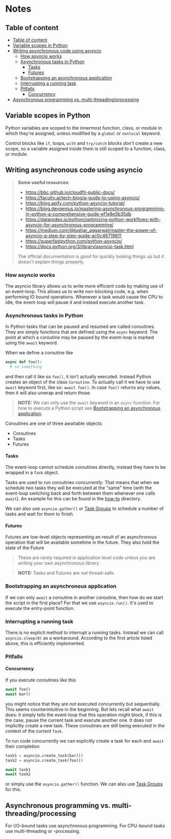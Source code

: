 # Notes

## Table of content

- [Table of content](#table-of-content)
- [Variable scopes in Python](#variable-scopes-in-python)
- [Writing asynchronous code using asyncio](#writing-asynchronous-code-using-asyncio)
  - [How asyncio works](#how-asyncio-works)
  - [Asynchronous tasks in Python](#asynchronous-tasks-in-python)
    - [Tasks](#tasks)
    - [Futures](#futures)
  - [Bootstrapping an asynchronous application](#bootstrapping-an-asynchronous-application)
  - [Interrupting a running task](#interrupting-a-running-task)
  - [Pitfalls](#pitfalls)
    - [Concurrency](#concurrency)
- [Asynchronous programming vs. multi-threading/processing](#asynchronous-programming-vs-multi-threadingprocessing)

## Variable scopes in Python

Python variables are scoped to the innermost function, class, or module in
which they're assigned, unless modified by a `global` or `nonlocal` keyword.

Control blocks like `if`, loops, `with` and `try/catch` blocks _don't_ create a 
new scope, so a variable assigned inside them is still scoped to a function, 
class, or module.

## Writing asynchronous code using asyncio

> **Some useful resources**:
>
> - https://bbc.github.io/cloudfit-public-docs/
> - https://faculty.ai/tech-blog/a-guide-to-using-asyncio/
> - https://blog.apify.com/python-asyncio-tutorial/
> - https://blog.devgenius.io/mastering-asynchronous-programming-in-python-a-comprehensive-guide-ef1e8e5b35db
> - https://datarodeo.io/python/optimizing-python-workflows-with-asyncio-for-asynchronous-programming/
> - https://medium.com/@tushar_aggarwal/master-the-power-of-asyncio-a-step-by-step-guide-ac0c46719811
> - https://superfastpython.com/python-asyncio/
> - https://docs.python.org/3/library/asyncio-task.html
>
> The official documentation is good for quickly looking things up but it 
> doesn't explain things properly.

### How asyncio works

The asyncio library allows us to write more efficient code by making use of an 
event-loop. This allows us to write non-blocking code, e.g. when performing IO 
bound operations. Whenever a task would cause the CPU to idle, the event-loop 
will pause it and instead execute another task.

### Asynchronous tasks in Python

In Python tasks that can be paused and resumed are called coroutines. They are 
simply functions that are defined using the `async` keyword. The point at which 
a coroutine may be paused by the event-loop is marked using the `await` 
keyword.

When we define a coroutine like 

```python
async def foo():
  # so something
```

and then call it like so `foo()`, it isn't actually executed. Instead Python 
creates an object of the class `Coroutine`. To actually call it we have to use 
`await` keyword first, like so: `await foo()`. In case `foo()` returns any 
values, then it will also unwrap and return those. 

> **NOTE:**  We can only use the `await` keyword in an `async` function. For 
> how to execute a Python script see [Bootstrapping an asynchronous application](#bootstrapping-an-asynchronous-application).

Coroutines are one of three awaitable objects:

- Coroutines
- Tasks
- Futures

#### Tasks

The event-loop cannot schedule coroutines directly, instead they have to be 
wrapped in a `Task` object. 

Tasks are used to run coroutines _concurrently_. That means that when we 
schedule two tasks they will be executed at the "same" time (with the 
event-loop switching back and forth between them whenever one calls `await`). 
An example for this can be found in the [how-to](how-to/async-await.py) 
directory.

We can also use `asyncio.gather()` or 
[Task Groups](https://docs.python.org/3/library/asyncio-task.html#task-groups) 
to schedule a number of tasks and wait for them to finish.

#### Futures

Futures are low-level objects representing an result of an asynchronous 
operation that will be available sometime in the future. They also hold the 
state of the Future

> These are rarely required in application level code unless you are writing 
> your own asynchronous library.

> **NOTE:** Tasks and Futures are _not_ thread-safe.

### Bootstrapping an asynchronous application

If we can only `await` a coroutine in another coroutine, then how do we start 
the script in the first place? For that we use `asyncio.run()`. It's used to 
execute the entry-point function.

### Interrupting a running task

There is no explicit method to interrupt a running tasks. Instead we can call `asyncio.sleep(0)` as a workaround. According to the first article listed above, this is efficiently implemented.

### Pitfalls

#### Concurrency

If you execute coroutines like this

```py
await foo()
await bar()
```

you might notice that they are *not* executed concurrently but sequentially. 
This seems counterintuitive in the beginning. But lets recall what `await` 
does: it simply tells the event-loop that this operation might block, if this 
is the case, pause the current task and execute another one. It does not 
implicitly create a new task. These coroutines are still being executed in the context of the *current* `Task`.

To run code concurrently we can explicitly create a task for each and `await` their completion

```py
task1 = asyncio.create_task(bar())
task2 = asyncio.create_task(foo())

await task1
await task2
```

or simply use the `asyncio.gather()` function. We can also use 
[Task Groups](https://docs.python.org/3/library/asyncio-task.html#asyncio.TaskGroup) 
for this.

## Asynchronous programming vs. multi-threading/processing

For I/O-bound tasks use asynchronous programming. For CPU-bound tasks use multi-threading or -processing.

